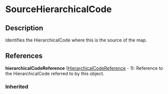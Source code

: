 
# SourceHierarchicalCode







## Description

Identifies the HierarchicalCode where this is the source of the map.




## References

**hierarchicalCodeReference** ([HierarchicalCodeReference](HierarchicalCodeReference.md) - 1): Reference to the HierarchicalCode referred to by this object.

### Inherited




